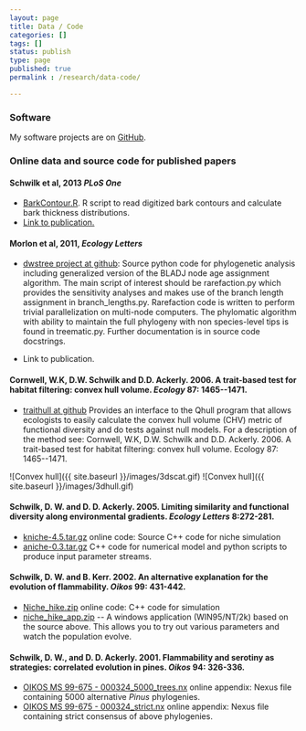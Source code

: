 ```yaml
---
layout: page
title: Data / Code
categories: []
tags: []
status: publish
type: page
published: true
permalink : /research/data-code/

---
```

### Software ###

My software projects are on <a href="https://github.com/dschwilk">GitHub</a>.

### Online data and source code for published papers  ###

#### Schwilk et al, 2013 *PLoS One* ####

- <a href="https://gist.github.com/dschwilk/fa36e849cb5db561982c">BarkContour.R</a>. R script to read digitized bark contours and calculate bark thickness distributions.
- <a href="http://www.plosone.org/article/info%3Adoi%2F10.1371%2Fjournal.pone.0079285">Link to publication.</a>

#### Morlon et al, 2011, *Ecology Letters* ####

- <a href="https://github.com/dschwilk/dwstree">dwstree project at github</a>: Source python code for phylogenetic analysis including generalized version of the BLADJ node age assignment algorithm. The main script of interest should be rarefaction.py which provides the sensitivity analyses and makes use of the branch length assignment in branch_lengths.py. Rarefaction code is written to perform trivial parallelization on multi-node computers. The phylomatic algorithm with ability to maintain the full phylogeny with non species-level tips is found in treematic.py. Further documentation is in source code docstrings.

- <a hlink="http://onlinelibrary.wiley.com/doi/10.1111/j.1461-0248.2010.01563.x/abstract">Link to publication.</a>


#### Cornwell, W.K, D.W. Schwilk and D.D. Ackerly. 2006. A trait-based test for habitat filtering: convex hull volume. *Ecology* 87: 1465--1471. ####

- <a href="https://github.com/dschwilk/traithull">traithull at github</a> Provides an interface to the Qhull program that allows ecologists to easily calculate the convex hull volume (CHV) metric of functional diversity and do tests against null models. For a description of the method see: Cornwell, W.K, D.W. Schwilk and D.D. Ackerly. 2006. A trait-based test for habitat filtering: convex hull volume. Ecology 87: 1465--1471.

![Convex hull]({{ site.baseurl }}/images/3dscat.gif)
![Convex hull]({{ site.baseurl }}/images/3dhull.gif)


#### Schwilk, D. W. and D. D. Ackerly. 2005. Limiting similarity and functional diversity along environmental gradients. <i>Ecology Letters</i> 8:272-281. ####

- <a href="http://www.schwilk.org/resources/data/kniche-4.5.tar.gz"> kniche-4.5.tar.gz</a> online code: Source C++ code for niche simulation
- <a href="http://www.schwilk.org/resources/data/aniche-0.3.tar.gz">aniche-0.3.tar.gz</a> C++ code for numerical model and python scripts to produce input parameter streams.


#### Schwilk, D. W. and B. Kerr. 2002. An alternative explanation for the evolution of flammability. <i>Oikos</i> 99: 431-442. ####

- <a href="http://www.schwilk.org/resources/data/niche_hike.zip">Niche_hike.zip</a> online code: C++ code for simulation
- <a href="http://www.schwilk.org/resources/data/niche_hike_app.zip">niche_hike_app.zip</a> -- A windows application (WIN95/NT/2k) based on the source above. This allows you to try out various parameters and watch the population evolve.


#### Schwilk, D. W., and D. D. Ackerly. 2001. Flammability and serotiny as strategies: correlated evolution in pines. <i>Oikos</i> 94: 326-336. ####

- <a href="http://www.schwilk.org/resources/data/000324_5000_trees.nx">OIKOS MS 99-675 - 000324_5000_trees.nx</a> online appendix: Nexus file containing 5000 alternative <i>Pinus</i> phylogenies.
- <a href="http://www.schwilk.org/resources/data/000324_strict.nx">OIKOS MS 99-675 - 000324_strict.nx</a> online appendix: Nexus file containing strict consensus of above phylogenies.
